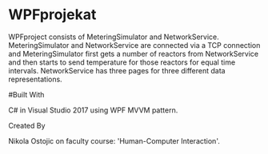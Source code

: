 # WPFprojekat

WPFproject consists of MeteringSimulator and NetworkService. MeteringSimulator and NetworkService are connected via a TCP connection and MeteringSimulator
first gets a number of reactors from NetworkService and then starts to send temperature for those reactors for equal time intervals. NetworkService has three pages for
three different data representations.

#Built With

C# in Visual Studio 2017 using WPF MVVM pattern.

Created By

Nikola Ostojic on faculty course: 'Human-Computer Interaction'.
